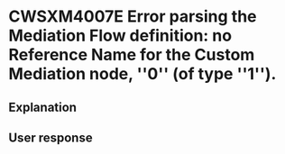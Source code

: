 # CWSXM4007E Error parsing the Mediation Flow definition: no Reference Name for the Custom Mediation node, ''0'' (of type ''1'').

## Explanation

## User response